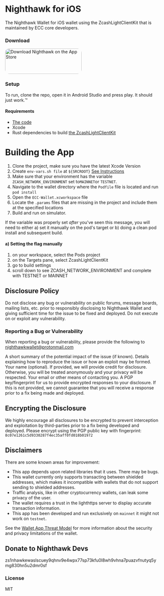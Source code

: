 # Nighthawk for iOS

The Nighthawk Wallet for iOS wallet using the ZcashLightClientKit that is maintained by ECC core developers.

### Download
<a href="https://apps.apple.com/us/app/nighthawk-wallet/id1524708337" style="display: inline-block; overflow: hidden; border-radius: 13px; width: 250px; height: 83px;"><img src="https://tools.applemediaservices.com/api/badges/download-on-the-app-store/black/en-US" alt="Download Nighthawk on the App Store" style="border-radius: 13px; width: 250px; height: 83px;"></a>

### Setup
To run, clone the repo, open it in Android Studio and press play. It should just work.™

#### Requirements
- [The code](https://github.com/nighthawk-apps/zcash-ios-wallet/)
- Xcode
- Rust dependencies to build [the ZcashLightClientKit](https://github.com/zcash/ZcashLightClientKit)

# Building the App
1. Clone the project, make sure you have the latest Xcode Version
2. Create `env-vars.sh file` at `${SRCROOT}` [See Instructions](https://github.com/zcash/ZcashLightClientKit#setting-env-varsh-file-to-run-locally)
3. Make sure that your environment has the variable `ZCASH_NETWORK_ENVIRONMENT` set to`MAINNET`or `TESTNET`.
4. Navigate to the wallet directory where the `Podfile` file is located and run `pod install`
5. Open the `ECC-Wallet.xcworkspace` file
6. Locate the `.params` files that are missing in the project and include them at the specified locations
7. Build and run on simulator.

If the variable was properly set *after* you've seen this message, you will need to either a) set it manually on the pod's target or b) doing a clean pod install and subsequent build.

#### a) Setting the flag manually
1. on your workspace, select the Pods project
2. on the Targets pane, select ZcashLightClientKit
3. go to build settings
4. scroll down to see ZCASH_NETWORK_ENVIRONMENT and complete with TESTNET or MAINNET

## Disclosure Policy
Do not disclose any bug or vulnerability on public forums, message boards, mailing lists, etc. prior to responsibly disclosing to Nighthawk Wallet and giving sufficient time for the issue to be fixed and deployed. Do not execute on or exploit any vulnerability.

### Reporting a Bug or Vulnerability
When reporting a bug or vulnerability, please provide the following to nighthawkwallet@protonmail.com

A short summary of the potential impact of the issue (if known).
Details explaining how to reproduce the issue or how an exploit may be formed.
Your name (optional). If provided, we will provide credit for disclosure. Otherwise, you will be treated anonymously and your privacy will be respected.
Your email or other means of contacting you.
A PGP key/fingerprint for us to provide encrypted responses to your disclosure. If this is not provided, we cannot guarantee that you will receive a response prior to a fix being made and deployed.

## Encrypting the Disclosure
We highly encourage all disclosures to be encrypted to prevent interception and exploitation by third-parties prior to a fix being developed and deployed.  Please encrypt using the PGP public key with fingerprint: `8c07e1261c5d9330287f4ec35aff0fd018b01972`

## Disclaimers
There are some known areas for improvement:

- This app depends upon related libraries that it uses. There may be bugs.
- This wallet currently only supports transacting between shielded addresses, which makes it incompatible with wallets that do not support sending to shielded addresses. 
- Traffic analysis, like in other cryptocurrency wallets, can leak some privacy of the user.
- The wallet requires a trust in the lighthttps server to display accurate transaction information. 
- This app has been developed and run exclusively on `mainnet` it might not work on `testnet`.  

See the [Wallet App Threat Model](https://zcash.readthedocs.io/en/latest/rtd_pages/wallet_threat_model.html)
for more information about the security and privacy limitations of the wallet.

## Donate to Nighthawk Devs
zs1nhawkewaslscuey9qhnv9e4wpx77sp73kfu0l8wh9vhna7puazvfnutyq5ymg830hn5u2dmr0sf

### License
MIT
